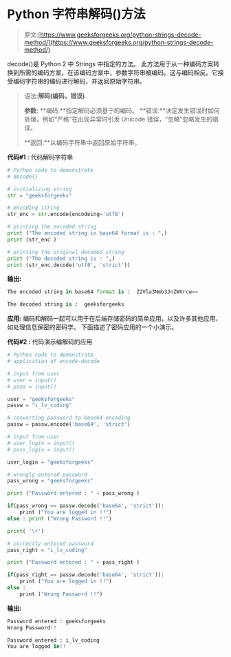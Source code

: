 # Python 字符串解码()方法

> 原文:[https://www.geeksforgeeks.org/python-strings-decode-method/](https://www.geeksforgeeks.org/python-strings-decode-method/)

decode()是 Python 2 中 Strings 中指定的方法。
此方法用于从一种编码方案转换到所需的编码方案，在该编码方案中，参数字符串被编码。这与编码相反。它接受编码字符串的编码进行解码，并返回原始字符串。

> 语法:**解码(编码，错误)**
> 
> **参数:**
> **编码:**指定解码必须基于的编码。
> **错误:**决定发生错误时如何处理，例如“严格”在出现异常时引发 Unicode 错误，“忽略”忽略发生的错误。
> 
> **返回:**从编码字符串中返回原始字符串。

**代码#1 :** 代码解码字符串

```py
# Python code to demonstrate 
# decode() 

# initializing string  
str = "geeksforgeeks"

# encoding string  
str_enc = str.encode(encodeing='utf8') 

# printing the encoded string 
print ("The encoded string in base64 format is : ",) 
print (str_enc )

# printing the original decoded string  
print ("The decoded string is : ",) 
print (str_enc.decode('utf8', 'strict'))
```

**输出:**

```py
The encoded string in base64 format is :  Z2Vla3Nmb3JnZWVrcw==

The decoded string is :  geeksforgeeks

```

**应用:**
编码和解码一起可以用于在后端存储密码的简单应用，以及许多其他应用，如处理信息保密的密码学。
下面描述了密码应用的一个小演示。

**代码#2 :** 代码演示编解码的应用

```py
# Python code to demonstrate 
# application of encode-decode 

# input from user 
# user = input() 
# pass = input() 

user = "geeksforgeeks"
passw = "i_lv_coding"

# converting password to base64 encoding 
passw = passw.encode('base64', 'strict') 

# input from user 
# user_login = input() 
# pass_login = input() 

user_login = "geeksforgeeks"

# wrongly entered password 
pass_wrong = "geeksforgeeks"

print ("Password entered : " + pass_wrong )

if(pass_wrong == passw.decode('base64', 'strict')): 
    print ("You are logged in !!")
else : print ("Wrong Password !!")

print( '\r')

# correctly entered password 
pass_right = "i_lv_coding"

print ("Password entered : " + pass_right )

if(pass_right == passw.decode('base64', 'strict')): 
    print ("You are logged in !!")
else : 
    print ("Wrong Password !!")
```

**输出:**

```py
Password entered : geeksforgeeks
Wrong Password!!

Password entered : i_lv_coding
You are logged in!!

```
